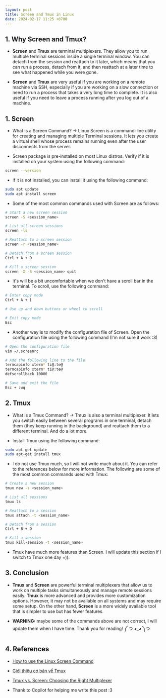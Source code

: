 ```yaml
---
layout: post
title: Screen and Tmux in Linux
date: 2024-02-17 11:25 +0700
---
```


## **1. Why Screen and Tmux?**

- **Screen** and **Tmux** are terminal multiplexers. They allow you to run multiple terminal sessions inside a single terminal window. You can detach from the session and reattach to it later, which means that you can run a process, detach from it, and then reattach at a later time to see what happened while you were gone.

- **Screen** and **Tmux** are very useful if you are working on a remote machine via SSH, especially if you are working on a slow connection or need to run a process that takes a very long time to complete. It is also useful if you need to leave a process running after you log out of a machine.

## **1. Screen**

- What is a Screen Command? &rarr; Linux Screen is a command-line utility for creating and managing multiple Terminal sessions. It lets you create a virtual shell whose process remains running even after the user disconnects from the server.

- Screen package is pre-installed on most Linux distros. Verify if it is installed on your system using the following command:

```bash
screen --version
```

- If it is not installed, you can install it using the following command:

```bash
sudo apt update
sudo apt install screen
```

- Some of the most common commands used with Screen are as follows:

```bash
# Start a new screen session
screen -S <session_name>

# List all screen sessions
screen -ls

# Reattach to a screen session
screen -r <session_name>

# Detach from a screen session
Ctrl + A + D

# Kill a screen session
screen -X -S <session_name> quit

```

- It's will be a bit uncomfortable when we don't have a scroll bar in the terminal. To scroll, use the following command:

```bash
# Enter copy mode
Ctrl + A + [

# Use up and down buttons or wheel to scroll

# Exit copy mode
Esc
```

- Another way is to modify the configuration file of Screen. Open the configuration file using the following command (I'm not sure it work :3)

```bash
# Open the configuration file
vim ~/.screenrc

# Add the following line to the file
termcapinfo xterm* ti@:te@
termcapinfo xterm* ti@:te@
defscrollback 10000

# Save and exit the file
Esc + :wq
```

## **2. Tmux**

- What is a Tmux Command? &rarr; Tmux is also a terminal multiplexer. It lets you switch easily between several programs in one terminal, detach them (they keep running in the background) and reattach them to a different terminal. And do a lot more.

- Install Tmux using the following command:

```bash
sudo apt-get update
sudo apt-get install tmux
```

- I do not use Tmux much, so I will not write much about it. You can refer to the references below for more information. The following are some of the most common commands used with Tmux:

```bash
# Create a new session
tmux new -s <session_name>

# List all sessions
tmux ls

# Reattach to a session
tmux attach -t <session_name>

# Detach from a session
Ctrl + B + D

# Kill a session
tmux kill-session -t <session_name>

```

- Tmux have much more features than Screen. I will update this section if I switch to Tmux one day =)).

## **3. Conclusion**

- **Tmux** and **Screen** are powerful terminal multiplexers that allow us to work on multiple tasks simultaneously and manage remote sessions easily. **Tmux** is more advanced and provides more customization options. However, it may not be available on all systems and may require some setup. On the other hand, **Screen** is a more widely available tool that is simpler to use but has fewer features.

- **WARNING:** maybe some of the commands above are not correct, I will update them when I have time. Thank you for reading! ༼ つ ◕_◕ ༽つ

## **4. References**

- [How to use the Linux Screen Command](https://vegastack.com/tutorials/how-to-use-linux-screen-command/)

- [Giới thiệu cơ bản về Tmux](https://viblo.asia/p/gioi-thieu-co-ban-ve-tmux-zoZVRgLEMmg5)

- [Tmux vs. Screen: Choosing the Right Multiplexer](https://www.fosslinux.com/104048/tmux-vs-screen-choosing-the-right-multiplexer.htm)

- Thank to Copilot for helping me write this post :3
